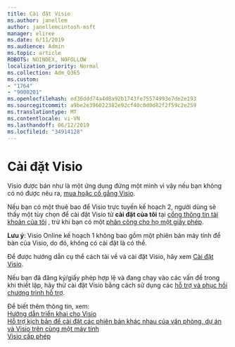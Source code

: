 ```yaml
---
title: Cài đặt Visio
ms.author: janellem
author: janellemcintosh-msft
manager: eliree
ms.date: 6/11/2019
ms.audience: Admin
ms.topic: article
ROBOTS: NOINDEX, NOFOLLOW
localization_priority: Normal
ms.collection: Adm_O365
ms.custom:
- "1764"
- "9000201"
ms.openlocfilehash: ed36ddd74a4d8a92b1743fe75574993e7de2e193
ms.sourcegitcommit: a9be2e396022382e92cf40c0d0d82f2f59c2e259
ms.translationtype: MT
ms.contentlocale: vi-VN
ms.lasthandoff: 06/12/2019
ms.locfileid: "34914128"
---
```

# <a name="install-visio"></a>Cài đặt Visio

Visio được bán như là một ứng dụng đứng một mình vì vậy nếu bạn không có nó được nêu ra, [mua hoặc cố gắng Visio](https://products.office.com/visio). 

Nếu bạn có một thuê bao để Visio trực tuyến kế hoạch 2, người dùng sẽ thấy một tùy chọn để cài đặt Visio từ **cài đặt của tôi** tại [cổng thông tin tài khoản của tôi](https://portal.office.com/account#installs) , trừ khi bạn có một [phân công cho họ một giấy phép](https://docs.microsoft.com/office365/admin/subscriptions-and-billing/assign-licenses-to-users?wt.mc_id=OfficeAdm_ClientDIA_Alchemy1764).

**Lưu ý**: Visio Online kế hoạch 1 không bao gồm một phiên bản máy tính để bàn của Visio, do đó, không có cài đặt là có thể.

Để được hướng dẫn cụ thể cách tải về và cài đặt Visio, hãy xem [Cài đặt Visio](https://support.office.com/article/f98f21e3-aa02-4827-9167-ddab5b025710?wt.mc_id=OfficeAdm_ClientDIA_Alchemy1764). 

Nếu bạn đã đăng ký/giấy phép hợp lệ và đang chạy vào các vấn đề trong khi thiết lập, hãy thử cài đặt Visio bằng cách sử dụng các [hỗ trợ và phục hồi chương trình hỗ trợ](https://aka.ms/SaRA-VisioSetupScenario).

Để biết thêm thông tin, xem:<br>
[Hướng dẫn triển khai cho Visio](https://docs.microsoft.com/deployoffice/deployment-guide-for-visio)<br>
[Hỗ trợ kịch bản để cài đặt các phiên bản khác nhau của văn phòng, dự án và Visio trên cùng một máy tính](https://docs.microsoft.com/deployoffice/install-different-office-visio-and-project-versions-on-the-same-computer)<br>
[Visio cấp phép](https://products.office.com/visio/microsoft-visio-volume-licensing-visio-for-multiple-users)